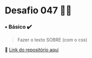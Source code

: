 # Desafio 047  🤔💡



###  ▪️ Básico  ✔️

> Fazer o texto SOBRE (com o css)


🔗 [Link do repositório aqui]()



